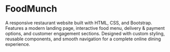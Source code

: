 # FoodMunch
A responsive restaurant website built with HTML, CSS, and Bootstrap. Features a modern landing page, interactive food menu, delivery &amp; payment options, and customer engagement sections. Designed with custom styling, reusable components, and smooth navigation for a complete online dining experience.
